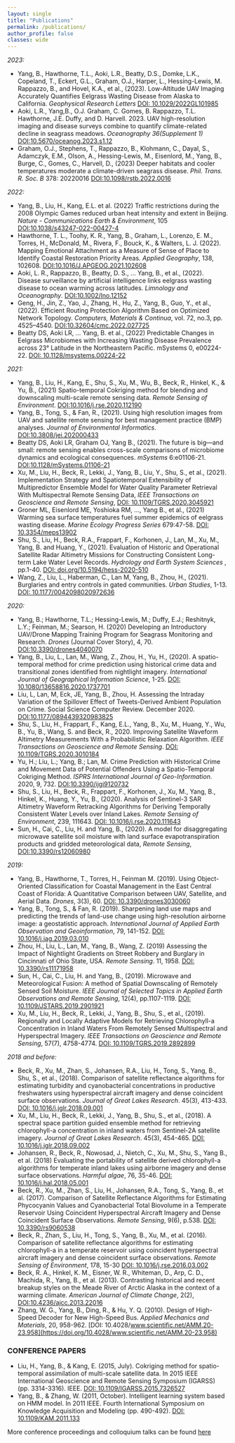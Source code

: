 ```yaml
---
layout: single
title: "Publications"
permalink: /publications/
author_profile: false
classes: wide
---
```


*2023:*
* Yang, B., Hawthorne, T.L., Aoki, L.R., Beatty, D.S., Domke, L.K., Copeland, T., Eckert, G.L., Graham, O.J., Harper, L., Hessing-Lewis, M. Rappazzo, B., and Hovel, K.A., et al., (2023). Low-Altitude UAV Imaging Accurately Quantifies Eelgrass Wasting Disease from Alaska to California. *Geophysical Research Letters* [DOI: 10.1029/2022GL101985](https://doi.org/10.1029/2022GL101985)
* Aoki, L.R., Yang,B., O.J. Graham, C. Gomes, B. Rappazzo, T.L. Hawthorne, J.E. Duffy, and D. Harvell. 2023. UAV high-resolution imaging and disease surveys combine to quantify climate-related decline in seagrass meadows. *Oceanography 36(Supplement 1)* [DOI:10.5670/oceanog.2023.s1.12](https://doi.org/10.5670/oceanog.2023.s1.12)
* Graham, O.J., Stephens, T., Rappazzo, B., Klohmann, C., Dayal, S., Adamczyk, E.M., Olson, A., Hessing-Lewis, M., Eisenlord, M., Yang, B., Burge, C., Gomes, C., Harvell, D., (2023) Deeper habitats and cooler temperatures moderate a climate-driven seagrass disease. *Phil. Trans. R. Soc. B* 378: 20220016 [DOI:10.1098/rstb.2022.0016](https://doi.org/10.1098/rstb.2022.0016)

*2022:*
* Yang, B., Liu, H., Kang, E.L. et al. (2022) Traffic restrictions during the 2008 Olympic Games reduced urban heat intensity and extent in Beijing. *Nature - Communications Earth & Environment*, 105 [DOI:10.1038/s43247-022-00427-4](https://doi.org/10.1038/s43247-022-00427-4)
* Hawthorne, T. L., Toohy, K. R., Yang, B., Graham, L., Lorenzo, E. M., Torres, H., McDonald, M., Rivera, F., Bouck, K., & Walters, L. J. (2022). Mapping Emotional Attachment as a Measure of Sense of Place to Identify Coastal Restoration Priority Areas. *Applied Geography*, 138, 102608. [DOI:10.1016/J.APGEOG.2021.102608](https://doi.org/10.1016/J.APGEOG.2021.102608)
* Aoki, L. R., Rappazzo, B., Beatty, D. S., ... Yang, B.,  et al., (2022). Disease surveillance by artificial intelligence links eelgrass wasting disease to ocean warming across latitudes. *Limnology and Oceanography*. [DOI:10.1002/lno.12152](https://doi.org/10.1002/lno.12152)
* Geng, H., Jin, Z., Yao, J., Zhang, H., Hu, Z., Yang, B., Guo, Y., et al., (2022). Efficient Routing Protection Algorithm Based on Optimized Network Topology.  *Computers, Materials & Continua*, vol. 72, no.3, pp. 4525–4540. [DOI:10.32604/cmc.2022.027725](https://doi.org/10.32604/cmc.2022.027725)
* Beatty DS, Aoki LR, … Yang, B. et al.,  (2022) Predictable Changes in Eelgrass Microbiomes with Increasing Wasting Disease Prevalence across 23° Latitude in the Northeastern Pacific. mSystems 0, e00224-22. [DOI: 10.1128/msystems.00224-22](https://journals.asm.org/doi/10.1128/msystems.00224-22)

*2021:*
* Yang, B., Liu, H., Kang, E., Shu, S., Xu, M., Wu, B., Beck, R., Hinkel, K., & Yu, B., (2021) Spatio-temporal Cokriging method for blending and downscaling multi-scale remote sensing data. *Remote Sensing of Environment*. [DOI:10.1016/j.rse.2020.112190](https://doi.org/10.1016/j.rse.2020.112190)
* Yang, B., Tong, S., & Fan, R., (2021). Using high resolution images from UAV and satellite remote sensing for best management practice (BMP) analyses. *Journal of Environmental Informatics*. [DOI:10.3808/jei.202000433](https://doi.org/10.3808/jei.202000433)
* Beatty DS, Aoki LR, Graham OJ, Yang B., (2021). The future is big—and small: remote sensing enables cross-scale comparisons of microbiome dynamics and ecological consequences. *mSystems* 6:e01106-21. [DOI:10.1128/mSystems.01106-21](https://doi.org/10.1128/mSystems.01106-21)
*	Xu, M., Liu, H., Beck, R., Lekki, J., Yang, B., Liu, Y., Shu, S., et al., (2021). Implementation Strategy and Spatiotemporal Extensibility of Multipredictor Ensemble Model for Water Quality Parameter Retrieval With Multispectral Remote Sensing Data, *IEEE Transactions on Geoscience and Remote Sensing*, [DOI: 10.1109/TGRS.2020.3045921](https://doi.org/10.1109/TGRS.2020.3045921)
* Groner ML, Eisenlord ME, Yoshioka RM, …, Yang B., et al., (2021) Warming sea surface temperatures fuel summer epidemics of eelgrass wasting disease. *Marine Ecology Progress Series* 679:47-58. [DOI: 10.3354/meps13902](https://doi.org/10.3354/meps13902)
* Shu, S., Liu, H., Beck, R.A., Frappart, F., Korhonen, J., Lan, M., Xu, M., Yang, B. and Huang, Y., (2021). Evaluation of Historic and Operational Satellite Radar Altimetry Missions for Constructing Consistent Long-term Lake Water Level Records. *Hydrology and Earth System Sciences* , pp.1-40. [DOI: doi.org/10.5194/hess-2020-510](https://doi.org/10.5194/hess-2020-510)
*	Wang, Z., Liu, L., Haberman, C., Lan M, Yang, B., Zhou, H., (2021). Burglaries and entry controls in gated communities. *Urban Studies*, 1-13. [DOI: 10.1177/0042098020972636](https://doi.org/10.1177/0042098020972636)

*2020:*
* Yang, B.; Hawthorne, T.L.; Hessing-Lewis, M.; Duffy, E.J.; Reshitnyk, L.Y.; Feinman, M.; Searson, H. (2020) Developing an Introductory UAV/Drone Mapping Training Program for Seagrass Monitoring and Research. *Drones* (Journal Cover Story), 4, 70. [DOI:10.3390/drones4040070](https://doi.org/10.3390/drones4040070) 
* Yang, B., Liu, L., Lan, M., Wang, Z., Zhou, H., Yu, H., (2020). A spatio-temporal method for crime prediction using historical crime data and transitional zones identified from nightlight imagery. *International Journal of Geographical Information Science*, 1-25. [DOI: 10.1080/13658816.2020.1737701](https://doi.org/10.1080/13658816.2020.1737701)
* Liu, L, Lan, M, Eck, JE, Yang, B., Zhou, H. Assessing the Intraday Variation of the Spillover Effect of Tweets-Derived Ambient Population on Crime. Social Science Computer Review. December 2020.  [DOI:10.1177/0894439320983825](https://doi.org/10.1177/0894439320983825)
* Shu, S., Liu, H., Frappart, F., Kang, E.L., Yang, B., Xu, M., Huang, Y., Wu, B., Yu, B., Wang, S. and Beck, R., 2020. Improving Satellite Waveform Altimetry Measurements With a Probabilistic Relaxation Algorithm. *IEEE Transactions on Geoscience and Remote Sensing*. [DOI: 10.1109/TGRS.2020.3010184](https://doi.org/10.1109/TGRS.2020.3010184)
* Yu, H.; Liu, L.; Yang, B.; Lan, M. Crime Prediction with Historical Crime and Movement Data of Potential Offenders Using a Spatio-Temporal Cokriging Method. *ISPRS International Journal of Geo-Information*. 2020, 9, 732. [DOI:10.3390/ijgi9120732](https://doi.org/10.3390/ijgi9120732)
* Shu, S., Liu, H., Beck, R., Frappart, F., Korhonen, J., Xu, M., Yang, B., Hinkel, K., Huang, Y., Yu, B., (2020). Analysis of Sentinel-3 SAR Altimetry Waveform Retracking Algorithms for Deriving Temporally Consistent Water Levels over Inland Lakes. *Remote Sensing of Environment*, 239, 111643. [DOI: 10.1016/j.rse.2020.111643](https://doi.org/10.1016/j.rse.2020.111643)
* Sun, H., Cai, C., Liu, H. and Yang, B., (2020). A model for disaggregating microwave satellite soil moisture with land surface evapotranspiration products and gridded meteorological data, *Remote Sensing*,  [DOI:10.3390/rs12060980](https://doi.org/10.3390/rs12060980)

*2019:*
* Yang, B., Hawthorne, T., Torres, H., Feinman M. (2019). Using Object-Oriented Classification for Coastal Management in the East Central Coast of Florida: A Quantitative Comparison between UAV, Satellite, and Aerial Data. *Drones*, 3(3), 60. [DOI: 10.3390/drones3030060](https://doi.org/10.3390/drones3030060)
* Yang, B., Tong, S., & Fan, R. (2019). Sharpening land use maps and predicting the trends of land-use change using high-resolution airborne image: a geostatistic approach. *International Journal of Applied Earth Observation and Geoinformation*, 79, 141-152. [DOI: 10.1016/j.jag.2019.03.010](https://doi.org/10.1016/j.jag.2019.03.010)
* Zhou, H., Liu, L., Lan, M., Yang, B., Wang, Z. (2019) Assessing the Impact of Nightlight Gradients on Street Robbery and Burglary in Cincinnati of Ohio State, USA. *Remote Sensing*. 11, 1958. [DOI: 10.3390/rs11171958](https://doi.org/10.3390/rs11171958)
* Sun, H., Cai, C., Liu, H. and Yang, B., (2019). Microwave and Meteorological Fusion: A method of Spatial Downscaling of Remotely Sensed Soil Moisture. *IEEE Journal of Selected Topics in Applied Earth Observations and Remote Sensing*, 12(4), pp.1107-1119.  [DOI: 10.1109/JSTARS.2019.2901921](https://doi.org/10.1109/JSTARS.2019.2901921)
* Xu, M., Liu, H., Beck, R., Lekki, J., Yang, B., Shu, S., et al., (2019). Regionally and Locally Adaptive Models for Retrieving Chlorophyll-a Concentration in Inland Waters From Remotely Sensed Multispectral and Hyperspectral Imagery. *IEEE Transactions on Geoscience and Remote Sensing*, 57(7), 4758-4774. [DOI: 10.1109/TGRS.2019.2892899](https://doi.org/10.1109/TGRS.2019.2892899)

*2018 and before:*
* Beck, R., Xu, M., Zhan, S., Johansen, R.A., Liu, H., Tong, S., Yang, B., Shu, S., et al., (2018). Comparison of satellite reflectance algorithms for estimating turbidity and cyanobacterial concentrations in productive freshwaters using hyperspectral aircraft imagery and dense coincident surface observations. *Journal of Great Lakes Research*. 45(3), 413-433. [DOI: 10.1016/j.jglr.2018.09.001](https://doi.org/10.1016/j.jglr.2018.09.001)
* Xu, M., Liu, H., Beck, R., Lekki, J., Yang, B., Shu, S., et al., (2018). A spectral space partition guided ensemble method for retrieving chlorophyll-a concentration in inland waters from Sentinel-2A satellite imagery. *Journal of Great Lakes Research*. 45(3), 454-465. [DOI: 10.1016/j.jglr.2018.09.002](https://doi.org/10.1016/j.jglr.2018.09.002)
* Johansen, R., Beck, R., Nowosad, J., Nietch, C., Xu, M., Shu, S., Yang B., et al. (2018) Evaluating the portability of satellite derived chlorophyll-a algorithms for temperate inland lakes using airborne imagery and dense surface observations. *Harmful algae*, 76, 35-46. [DOI: 10.1016/j.hal.2018.05.001](https://doi.org/10.1016/j.hal.2018.05.001)
* Beck, R., Xu, M., Zhan, S., Liu, H., Johansen, R.A., Tong, S., Yang, B., et al. (2017). Comparison of Satellite Reflectance Algorithms for Estimating Phycocyanin Values and Cyanobacterial Total Biovolume in a Temperate Reservoir Using Coincident Hyperspectral Aircraft Imagery and Dense Coincident Surface Observations. *Remote Sensing*, 9(6), p.538. [DOI: 10.3390/rs9060538](https://doi.org/10.3390/rs9060538)
* Beck, R., Zhan, S., Liu, H., Tong, S., Yang, B., Xu, M., et al. (2016). Comparison of satellite reflectance algorithms for estimating chlorophyll-a in a temperate reservoir using coincident hyperspectral aircraft imagery and dense coincident surface observations. *Remote Sensing of Environment*, 178, 15-30 [DOI: 10.1016/j.rse.2016.03.002](https://doi.org/10.1016/j.rse.2016.03.002)
* Beck, R. A., Hinkel, K. M., Eisner, W. R., Whiteman, D., Arp, C. D., Machida, R., Yang, B., et al. (2013). Contrasting historical and recent breakup styles on the Meade River of Arctic Alaska in the context of a warming climate. *American Journal of Climate Change*, 2(2), [DOI:10.4236/ajcc.2013.22016](http://www.scirp.org/journal/PaperInformation.aspx?PaperID=33522)
* Zhang, W. G., Yang, B., Ding, R., & Hu, Y. Q. (2010). Design of High-Speed Decoder for New High-Speed Bus. *Applied Mechanics and Materials*, 20, 958-962. [DOI: 10.4028/www.scientific.net/AMM.20-23.958](https://doi.org/10.4028/www.scientific.net/AMM.20-23.958)

### CONFERENCE PAPERS

 * Liu, H., Yang, B., & Kang, E. (2015, July). Cokriging method for spatio-temporal assimilation of multi-scale satellite data. In 2015 IEEE International Geoscience and Remote Sensing Symposium (IGARSS) (pp. 3314-3316). IEEE. [DOI: 10.1109/IGARSS.2015.7326527](https://doi.org/10.1109/IGARSS.2015.7326527)
* Yang, B., & Zhang, W. (2011, October). Intelligent learning system based on HMM model. In 2011 IEEE. Fourth International Symposium on Knowledge Acquisition and Modeling (pp. 490-492). [DOI: 10.1109/KAM.2011.133](https://doi.org/10.1109/KAM.2011.133)
 
More conference proceedings and colloquium talks can be found [here](https://gis-yang.github.io//Talks/)

